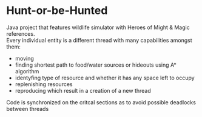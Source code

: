 # Hunt-or-be-Hunted

Java project that features wildlife simulator with Heroes of Might & Magic references.\
Every individual entity is a different thread with many capabilities amongst them:
* moving
* finding shortest path to food/water sources or hideouts using A* algorithm 
* identyfing type of resource and whether it has any space left to occupy
* replenishing resources
* reproducing which result in a creation of a new thread

Code is synchronized on the critcal sections as to avoid possible deadlocks between threads
